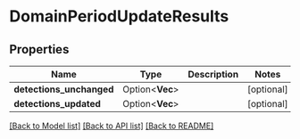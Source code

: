 # DomainPeriodUpdateResults

## Properties

Name | Type | Description | Notes
------------ | ------------- | ------------- | -------------
**detections_unchanged** | Option<**Vec<String>**> |  | [optional]
**detections_updated** | Option<**Vec<String>**> |  | [optional]

[[Back to Model list]](./README.md#documentation-for-models) [[Back to API list]](./README.md#documentation-for-api-endpoints) [[Back to README]](../README.md)
